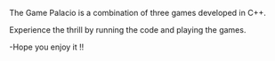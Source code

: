 The Game Palacio is a combination of three games developed in C++.

Experience the thrill by running the code and playing the games.

-Hope you enjoy it !!
